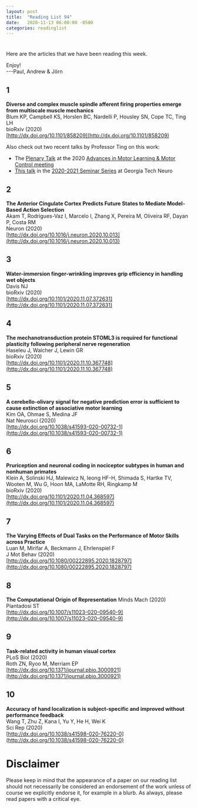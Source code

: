 ```yaml
---
layout: post
title:  "Reading List 94"
date:   2020-11-13 06:00:00 -0500
categories: readinglist
---
```


# 

Here are the articles that we have been reading this week.

Enjoy!  
---Paul, Andrew & Jörn

## 1
**Diverse and complex muscle spindle afferent firing properties emerge from multiscale muscle mechanics**  
Blum KP, Campbell KS, Horslen BC, Nardelli P, Housley SN, Cope TC, Ting LH  
bioRxiv (2020)  
[http://dx.doi.org/10.1101/858209](http://dx.doi.org/10.1101/858209)

Also check out two recent talks by Professor Ting on this work:

- The [Plenary Talk](https://youtu.be/I3zP7HHa9PU?t=308) at the 2020 [Advances in Motor Learning & Motor Control meeting](http://www.motor-conference.org/openconf.php)
- [This talk](https://smartech.gatech.edu/handle/1853/63819) in the [2020-2021 Seminar Series](https://neuro.gatech.edu/2020-2021-seminar-series) at Georgia Tech Neuro

## 2
**The Anterior Cingulate Cortex Predicts Future States to Mediate Model-Based Action Selection**  
Akam T, Rodrigues-Vaz I, Marcelo I, Zhang X, Pereira M, Oliveira RF, Dayan P, Costa RM  
Neuron (2020)  
[http://dx.doi.org/10.1016/j.neuron.2020.10.013](http://dx.doi.org/10.1016/j.neuron.2020.10.013)

## 3
**Water-immersion finger-wrinkling improves grip efficiency in handling wet objects**  
Davis NJ  
bioRxiv (2020)  
[http://dx.doi.org/10.1101/2020.11.07.372631](http://dx.doi.org/10.1101/2020.11.07.372631)

## 4
**The mechanotransduction protein STOML3 is required for functional plasticity following peripheral nerve regeneration**  
Haseleu J, Walcher J, Lewin GR  
bioRxiv (2020)  
[http://dx.doi.org/10.1101/2020.11.10.367748](http://dx.doi.org/10.1101/2020.11.10.367748)

## 5
**A cerebello-olivary signal for negative prediction error is sufficient to cause extinction of associative motor learning**  
Kim OA, Ohmae S, Medina JF  
Nat Neurosci (2020)  
[http://dx.doi.org/10.1038/s41593-020-00732-1](http://dx.doi.org/10.1038/s41593-020-00732-1)

## 6
**Pruriception and neuronal coding in nociceptor subtypes in human and nonhuman primates**  
Klein A, Solinski HJ, Malewicz N, Ieong HF-H, Shimada S, Hartke TV, Wooten M, Wu G, Hoon MA, LaMotte RH, Ringkamp M  
bioRxiv (2020)  
[http://dx.doi.org/10.1101/2020.11.04.368597](http://dx.doi.org/10.1101/2020.11.04.368597)

## 7
**The Varying Effects of Dual Tasks on the Performance of Motor Skills across Practice**  
Luan M, Mirifar A, Beckmann J, Ehrlenspiel F  
J Mot Behav (2020)  
[http://dx.doi.org/10.1080/00222895.2020.1828797](http://dx.doi.org/10.1080/00222895.2020.1828797)

## 8
**The Computational Origin of Representation** 
Minds Mach (2020)  
Piantadosi ST  
[http://dx.doi.org/10.1007/s11023-020-09540-9](http://dx.doi.org/10.1007/s11023-020-09540-9)

## 9
**Task-related activity in human visual cortex**  
PLoS Biol (2020)  
Roth ZN, Ryoo M, Merriam EP  
[http://dx.doi.org/10.1371/journal.pbio.3000921](http://dx.doi.org/10.1371/journal.pbio.3000921)

## 10
**Accuracy of hand localization is subject-specific and improved without performance feedback**  
Wang T, Zhu Z, Kana I, Yu Y, He H, Wei K  
Sci Rep (2020)  
[http://dx.doi.org/10.1038/s41598-020-76220-0](http://dx.doi.org/10.1038/s41598-020-76220-0)


# Disclaimer
Please keep in mind that the appearance of a paper on our reading list should not necessarily be considered an endorsement of the work unless of course we explicitly endorse it, for example in a blurb. As always, please read papers with a critical eye.
